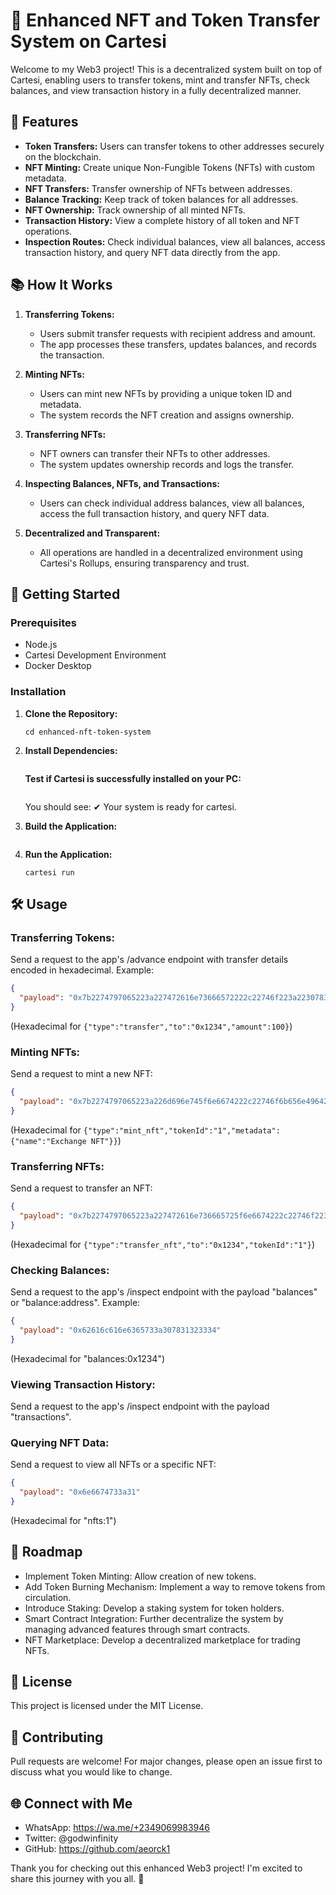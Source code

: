 # 🚀 Enhanced NFT and Token Transfer System on Cartesi

Welcome to my Web3 project! This is a decentralized system built on top of Cartesi, enabling users to transfer tokens, mint and transfer NFTs, check balances, and view transaction history in a fully decentralized manner.

## 🌟 Features

- **Token Transfers:** Users can transfer tokens to other addresses securely on the blockchain.
- **NFT Minting:** Create unique Non-Fungible Tokens (NFTs) with custom metadata.
- **NFT Transfers:** Transfer ownership of NFTs between addresses.
- **Balance Tracking:** Keep track of token balances for all addresses.
- **NFT Ownership:** Track ownership of all minted NFTs.
- **Transaction History:** View a complete history of all token and NFT operations.
- **Inspection Routes:** Check individual balances, view all balances, access transaction history, and query NFT data directly from the app.

## 📚 How It Works

1. **Transferring Tokens:**
   - Users submit transfer requests with recipient address and amount.
   - The app processes these transfers, updates balances, and records the transaction.

2. **Minting NFTs:**
   - Users can mint new NFTs by providing a unique token ID and metadata.
   - The system records the NFT creation and assigns ownership.

3. **Transferring NFTs:**
   - NFT owners can transfer their NFTs to other addresses.
   - The system updates ownership records and logs the transfer.

4. **Inspecting Balances, NFTs, and Transactions:**
   - Users can check individual address balances, view all balances, access the full transaction history, and query NFT data.

5. **Decentralized and Transparent:**
   - All operations are handled in a decentralized environment using Cartesi's Rollups, ensuring transparency and trust.

## 🚀 Getting Started

### Prerequisites

- Node.js
- Cartesi Development Environment
- Docker Desktop

### Installation

1. **Clone the Repository:**

   ```git clone https://github.com/aeorck1/enhanced-nft-token-system.git
   cd enhanced-nft-token-system
   ```

2. **Install Dependencies:**
   ```npm install -g @cartesi/cli
   ```

   **Test if Cartesi is successfully installed on your PC:**
   ```cartesi doctor
   ```
   You should see: ✔ Your system is ready for cartesi.

3. **Build the Application:**
   ```cartesi build
   ```

4. **Run the Application:**
   ```
   cartesi run
   ```

## 🛠️ Usage

### Transferring Tokens:

Send a request to the app's /advance endpoint with transfer details encoded in hexadecimal.
Example:

```json
{
  "payload": "0x7b2274797065223a227472616e73666572222c22746f223a22307831323334222c22616d6f756e74223a3130307d"
}
```
(Hexadecimal for `{"type":"transfer","to":"0x1234","amount":100}`)

### Minting NFTs:

Send a request to mint a new NFT:

```json
{
  "payload": "0x7b2274797065223a226d696e745f6e6674222c22746f6b656e4964223a2231222c226d65746164617461223a7b226e616d65223a2245786368616e6765204e4654227d7d"
}
```
(Hexadecimal for `{"type":"mint_nft","tokenId":"1","metadata":{"name":"Exchange NFT"}}`)

### Transferring NFTs:

Send a request to transfer an NFT:

```json
{
  "payload": "0x7b2274797065223a227472616e736665725f6e6674222c22746f223a22307831323334222c22746f6b656e4964223a2231227d"
}
```
(Hexadecimal for `{"type":"transfer_nft","to":"0x1234","tokenId":"1"}`)

### Checking Balances:

Send a request to the app's /inspect endpoint with the payload "balances" or "balance:address".
Example:

```json
{
  "payload": "0x62616c616e6365733a307831323334"
}
```
(Hexadecimal for "balances:0x1234")

### Viewing Transaction History:

Send a request to the app's /inspect endpoint with the payload "transactions".

### Querying NFT Data:

Send a request to view all NFTs or a specific NFT:

```json
{
  "payload": "0x6e6674733a31"
}
```
(Hexadecimal for "nfts:1")

## 🎯 Roadmap

- Implement Token Minting: Allow creation of new tokens.
- Add Token Burning Mechanism: Implement a way to remove tokens from circulation.
- Introduce Staking: Develop a staking system for token holders.
- Smart Contract Integration: Further decentralize the system by managing advanced features through smart contracts.
- NFT Marketplace: Develop a decentralized marketplace for trading NFTs.

## 📄 License

This project is licensed under the MIT License.

## 📢 Contributing

Pull requests are welcome! For major changes, please open an issue first to discuss what you would like to change.

## 🌐 Connect with Me

- WhatsApp: https://wa.me/+2349069983946 
- Twitter: @godwinfinity
- GitHub: https://github.com/aeorck1

Thank you for checking out this enhanced Web3 project! I'm excited to share this journey with you all. 🚀